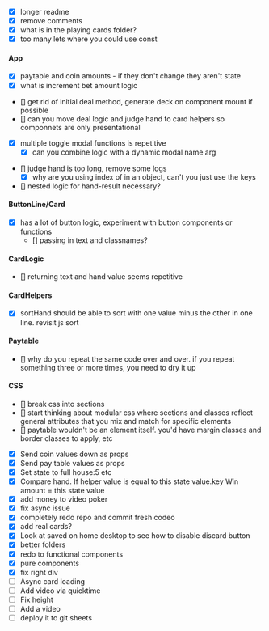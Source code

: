 - [x] longer readme
- [x] remove comments
- [x] what is in the playing cards folder?
- [x] too many lets where you could use const

#### App
- [x] paytable and coin amounts - if they don't change they aren't state
- [x] what is increment bet amount logic
- [] get rid of initial deal method, generate deck on component mount if possible
- [] can you move deal logic and judge hand to card helpers so componnets are only presentational
- [x] multiple toggle modal functions is repetitive
  - [x] can you combine logic with a dynamic modal name arg
- [] judge hand is too long, remove some logs
  - [x] why are you using index of in an object, can't you just use the keys
- [] nested logic for hand-result necessary?

#### ButtonLine/Card
- [x] has a lot of button logic, experiment with button components or functions
  - [] passing in text and classnames?

#### CardLogic
- [] returning text and hand value seems repetitive

#### CardHelpers
- [x] sortHand should be able to sort with one value minus the other in one line. revisit js sort

#### Paytable
- [] why do you repeat the same code over and over. if you repeat something three or more times, you need to dry it up

#### CSS
- [] break css into sections
- [] start thinking about modular css where sections and classes reflect general attributes that you mix and match for specific elements
 - [] paytable wouldn't be an element itself. you'd have margin classes and border classes to apply, etc


- [x] Send coin values down as props
- [x] Send pay table values as props
- [x] Set state to full house:5 etc
- [x] Compare hand. If helper value is equal to this state value.key Win amount = this state value
- [x] add money to video poker
- [x] fix async issue
- [x] completely redo repo and commit fresh codeo
- [x] add real cards?
- [x] Look at saved on home desktop to see how to disable discard button
- [x] better folders
- [x] redo to functional components
- [x] pure components
- [x] fix right div
- [ ] Async card loading
- [ ] Add video via quicktime
- [ ] Fix height 
- [ ] Add a video
- [ ] deploy it to git sheets